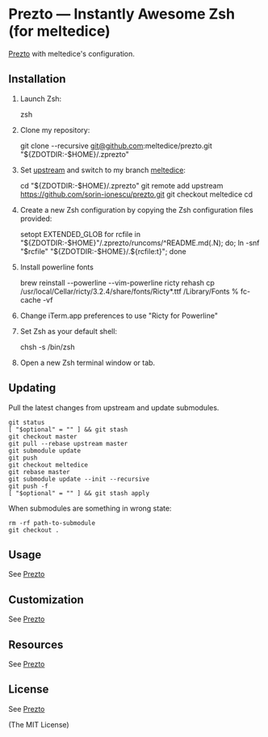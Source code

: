 Prezto — Instantly Awesome Zsh (for meltedice)
==========================================

[Prezto](https://github.com/sorin-ionescu/prezto) with meltedice's configuration.

Installation
------------


  1. Launch Zsh:

        zsh

  2. Clone my repository:

        git clone --recursive git@github.com:meltedice/prezto.git "${ZDOTDIR:-$HOME}/.zprezto"

  3. Set [upstream](https://github.com/sorin-ionescu/prezto) and switch to my branch [meltedice](https://github.com/sorin-ionescu/prezto.git):

        cd "${ZDOTDIR:-$HOME}/.zprezto"
        git remote add upstream https://github.com/sorin-ionescu/prezto.git
        git checkout meltedice
        cd

  4. Create a new Zsh configuration by copying the Zsh configuration files
     provided:

        setopt EXTENDED_GLOB
        for rcfile in "${ZDOTDIR:-$HOME}"/.zprezto/runcoms/^README.md(.N); do; ln -snf "$rcfile" "${ZDOTDIR:-$HOME}/.${rcfile:t}"; done

  5. Install powerline fonts

        brew reinstall --powerline --vim-powerline ricty
        rehash
        cp /usr/local/Cellar/ricty/3.2.4/share/fonts/Ricty*.ttf /Library/Fonts
        % fc-cache -vf

  6. Change iTerm.app preferences to use "Ricty for Powerline"

  7. Set Zsh as your default shell:

        chsh -s /bin/zsh

  8. Open a new Zsh terminal window or tab.

Updating
--------

Pull the latest changes from upstream and update submodules.

    git status
    [ "$optional" = "" ] && git stash
    git checkout master
    git pull --rebase upstream master
    git submodule update
    git push
    git checkout meltedice
    git rebase master
    git submodule update --init --recursive
    git push -f
    [ "$optional" = "" ] && git stash apply

When submodules are something in wrong state:

    rm -rf path-to-submodule
    git checkout .

Usage
-----

See [Prezto](https://github.com/sorin-ionescu/prezto)

Customization
-------------

See [Prezto](https://github.com/sorin-ionescu/prezto)

Resources
---------

See [Prezto](https://github.com/sorin-ionescu/prezto)

License
-------

See [Prezto](https://github.com/sorin-ionescu/prezto)

(The MIT License)
